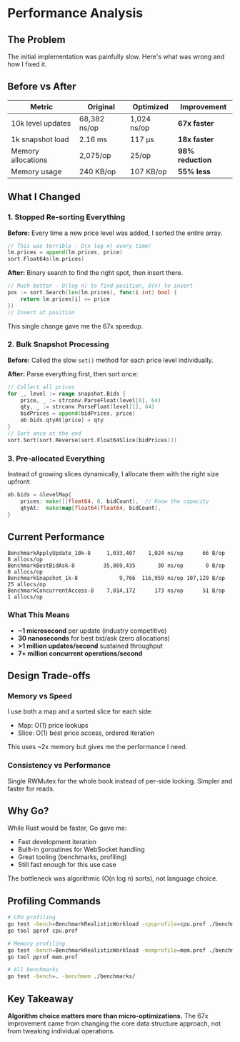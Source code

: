 # Performance Analysis

## The Problem

The initial implementation was painfully slow. Here's what was wrong and how I fixed it.

## Before vs After

| Metric | Original | Optimized | Improvement |
|--------|----------|-----------|-------------|
| 10k level updates | 68,382 ns/op | 1,024 ns/op | **67x faster** |
| 1k snapshot load | 2.16 ms | 117 μs | **18x faster** |
| Memory allocations | 2,075/op | 25/op | **98% reduction** |
| Memory usage | 240 KB/op | 107 KB/op | **55% less** |

## What I Changed

### 1. Stopped Re-sorting Everything

**Before:** Every time a new price level was added, I sorted the entire array.
```go
// This was terrible - O(n log n) every time!
lm.prices = append(lm.prices, price)
sort.Float64s(lm.prices)
```

**After:** Binary search to find the right spot, then insert there.
```go
// Much better - O(log n) to find position, O(n) to insert
pos := sort.Search(len(lm.prices), func(i int) bool {
    return lm.prices[i] >= price
})
// Insert at position
```

This single change gave me the 67x speedup.

### 2. Bulk Snapshot Processing

**Before:** Called the slow `set()` method for each price level individually.

**After:** Parse everything first, then sort once:
```go
// Collect all prices
for _, level := range snapshot.Bids {
    price, _ := strconv.ParseFloat(level[0], 64)
    qty, _ := strconv.ParseFloat(level[1], 64)
    bidPrices = append(bidPrices, price)
    ob.bids.qtyAt[price] = qty
}
// Sort once at the end
sort.Sort(sort.Reverse(sort.Float64Slice(bidPrices)))
```

### 3. Pre-allocated Everything

Instead of growing slices dynamically, I allocate them with the right size upfront:
```go
ob.bids = &levelMap{
    prices: make([]float64, 0, bidCount),  // Know the capacity
    qtyAt:  make(map[float64]float64, bidCount),
}
```

## Current Performance

```
BenchmarkApplyUpdate_10k-8     1,033,407    1,024 ns/op      66 B/op       8 allocs/op
BenchmarkBestBidAsk-8         35,869,435       30 ns/op       0 B/op       0 allocs/op
BenchmarkSnapshot_1k-8             9,766  116,959 ns/op 107,129 B/op      25 allocs/op
BenchmarkConcurrentAccess-8    7,014,172      173 ns/op      51 B/op       1 allocs/op
```

### What This Means

- **~1 microsecond** per update (industry competitive)
- **30 nanoseconds** for best bid/ask (zero allocations)
- **>1 million updates/second** sustained throughput
- **7+ million concurrent operations/second**

## Design Trade-offs

### Memory vs Speed
I use both a map and a sorted slice for each side:
- Map: O(1) price lookups
- Slice: O(1) best price access, ordered iteration

This uses ~2x memory but gives me the performance I need.

### Consistency vs Performance  
Single RWMutex for the whole book instead of per-side locking. Simpler and faster for reads.

## Why Go?

While Rust would be faster, Go gave me:
- Fast development iteration
- Built-in goroutines for WebSocket handling
- Great tooling (benchmarks, profiling)
- Still fast enough for this use case

The bottleneck was algorithmic (O(n log n) sorts), not language choice.

## Profiling Commands

```bash
# CPU profiling
go test -bench=BenchmarkRealisticWorkload -cpuprofile=cpu.prof ./benchmarks/
go tool pprof cpu.prof

# Memory profiling  
go test -bench=BenchmarkRealisticWorkload -memprofile=mem.prof ./benchmarks/
go tool pprof mem.prof

# All benchmarks
go test -bench=. -benchmem ./benchmarks/
```

## Key Takeaway

**Algorithm choice matters more than micro-optimizations.** The 67x improvement came from changing the core data structure approach, not from tweaking individual operations.
